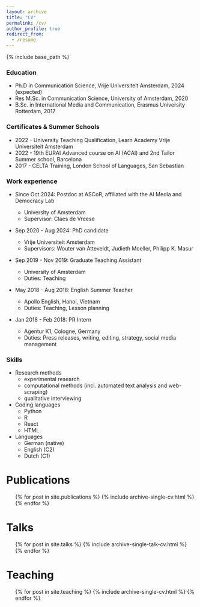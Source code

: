```yaml
---
layout: archive
title: "CV"
permalink: /cv/
author_profile: true
redirect_from:
  - /resume
---
```


{% include base_path %}


### Education
* Ph.D in Communication Science, Vrije Universiteit Amsterdam, 2024 (expected)
* Res M.Sc. in Communication Science, University of Amsterdam, 2020
* B.Sc. in International Media and Communication, Erasmus University Rotterdam, 2017

### Certificates & Summer Schools
* 2022 - University Teaching Qualification, Learn Academy Vrije Universiteit Amsterdam 
* 2022 - 19th EURAI Advanced course on AI (ACAI) and 2nd Tailor Summer school, Barcelona
* 2017 - CELTA Training, London School of Languages, San Sebastian

### Work experience
* Since Oct 2024: Postdoc at ASCoR, affiliated with the AI Media and Democracy Lab
  * University of Amsterdam
  * Supervisor: Claes de Vreese
* Sep 2020 - Aug 2024: PhD candidate
  * Vrije Universiteit Amsterdam
  * Supervisors: Wouter van Atteveldt, Judieth Moeller, Philipp K. Masur

* Sep 2019 - Nov 2019: Graduate Teaching Assistant
  * University of Amsterdam
  * Duties: Teaching

* May 2018 - Aug 2018: English Summer Teacher
  * Apollo English, Hanoi, Vietnam
  * Duties: Teaching, Lesson planning

* Jan 2018 - Feb 2018: PR Intern
  * Agentur K1, Cologne, Germany
  * Duties: Press releases, writing, editing, strategy, social media management

### Skills
* Research methods
  * experimental research
  * computational methods (incl. automated text analysis and web-scraping)
  * qualitative interviewing
* Coding languages
  * Python
  * R
  * React
  * HTML
* Languages
  * German (native)
  * English (C2)
  * Dutch (C1)

Publications
======
  <ul>{% for post in site.publications %}
    {% include archive-single-cv.html %}
  {% endfor %}</ul>
  
Talks
======
  <ul>{% for post in site.talks %}
    {% include archive-single-talk-cv.html %}
  {% endfor %}</ul>
  
Teaching
======
  <ul>{% for post in site.teaching %}
    {% include archive-single-cv.html %}
  {% endfor %}</ul>

